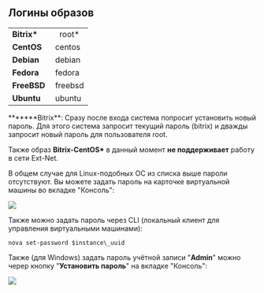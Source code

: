 ## Логины образов

<table border="0" cellpadding="5" cellspacing="3"><tbody><tr><td><strong>Bitrix*</strong></td><td>&nbsp; &nbsp;root*</td></tr><tr><td><strong>CentOS</strong></td><td>&nbsp;centos</td></tr><tr><td><strong>Debian</strong></td><td>&nbsp;debian</td></tr><tr><td><strong>Fedora</strong></td><td>&nbsp;fedora</td></tr><tr><td><strong>FreeBSD</strong></td><td>&nbsp;freebsd</td></tr><tr><td><strong>Ubuntu</strong></td><td>&nbsp;ubuntu</td></tr></tbody></table>

**\*\*\***Bitrix\*\*: Сразу после входа система попросит установить новый пароль. Для этого система запросит текущий пароль (bitrix) и дважды запросит новый пароль для пользователя root.

Также образ **Bitrix-CentOS\*** в данный момент **не поддерживает** работу в сети Ext-Net.

В общем случае для Linux-подобных ОС из списка выше пароли отсутствуют. Вы можете задать пароль на карточке виртуальной машины во вкладке "Консоль":

![](./assets/1584005505749-1584005505749.png)

Также можно задать пароль через CLI (локальный клиент для управления виртуальными машинами):

```
nova set-password $instance\_uuid
```

Также (для Windows) задать пароль учётной записи "**Admin**" можно череp кнопку "**Установить пароль**" на вкладке "Консоль":

![](./assets/1586006263398-1586006263398.png)
